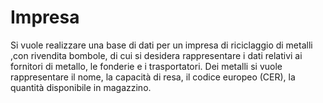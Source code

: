 # Impresa
Si vuole realizzare una base di dati per un impresa di riciclaggio di metalli ,con rivendita bombole, di cui si desidera rappresentare i dati relativi ai fornitori di metallo, le fonderie e i trasportatori. Dei metalli si vuole rappresentare il nome, la capacità di resa, il codice europeo (CER), la quantità disponibile in magazzino.
